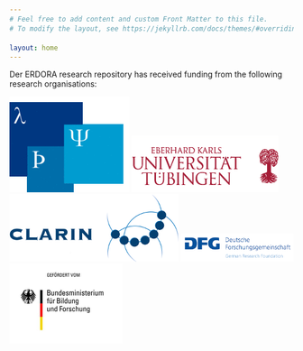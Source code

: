 ```yaml
---
# Feel free to add content and custom Front Matter to this file.
# To modify the layout, see https://jekyllrb.com/docs/themes/#overriding-theme-defaults

layout: home
---
```


Der ERDORA research repository has received funding from the following research organisations:

![](./logos/sfbLogo.gif "SFB 833")
![](./logos/uniTuebingenLogo.png "Univ. Tuebingen")
![](./logos/clarinLogo.png "CLARIN")
<img src="./logos/dfg_logo_englisch_blau_en.gif" width="200">
<img src="./logos/bmbf.jpg" width="200">





